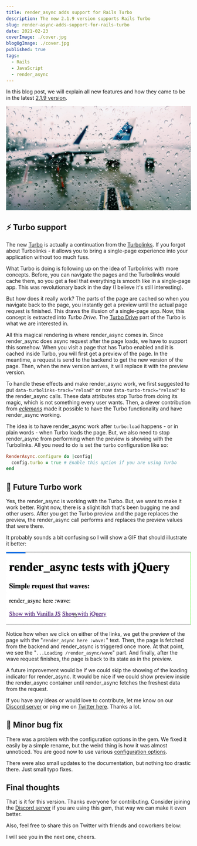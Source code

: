 ```yaml
---
title: render_async adds support for Rails Turbo
description: The new 2.1.9 version supports Rails Turbo
slug: render-async-adds-support-for-rails-turbo
date: 2021-02-23
coverImage: ./cover.jpg
blogOgImage: ./cover.jpg
published: true
tags:
  - Rails
  - JavaScript
  - render_async
---
```


In this blog post, we will explain all new features and how they came to be in the
latest [2.1.9 version](https://github.com/renderedtext/render_async/releases/tag/2.1.9).

![Delay](./cover.jpg)

## ⚡️ Turbo support

The new [Turbo](https://github.com/hotwired/turbo-rails) is actually a
continuation from the
[Turbolinks](https://github.com/turbolinks/turbolinks).
If you forgot about Turbolinks - it allows you to bring a single-page
experience into your application without too much fuss.

What Turbo is doing is following up on the idea of Turbolinks with more
concepts. Before, you can navigate the pages and the Turbolinks would cache
them, so you get a feel that everything is smooth like in a single-page app.
This was revolutionary back in the day (I believe it's still interesting).

But how does it really work? The parts of the page are cached so when you
navigate back to the page, you instantly get a preview until the actual page
request is finished. This draws the illusion of a single-page app. Now, this
concept is extracted into _Turbo Drive_. The
[Turbo Drive](https://turbo.hotwire.dev/handbook/drive)
part of the Turbo is what we are interested in.

All this magical rendering is where render_async comes in. Since render_async
does async request after the page loads, we have to support this somehow. When you
visit a page that has Turbo enabled and it is cached inside Turbo, you will first get
a preview of the page. In the meantime, a request is send to the backend to get the
new version of the page. Then, when the new version arrives, it will replace it
with the preview version.

To handle these effects and make render_async work, we first suggested to put
`data-turbolinks-track="reload"` or now `data-turbo-track="reload"` to the
render_async calls. These data attributes stop Turbo from doing its magic, which
is not something every user wants. Then, a clever contribution from [_eclemens_](https://github.com/eclemens)
made it possible to have the Turbo functionality and have render_async working.

The idea is to have render_async work after `turbo:load` happens - or in plain
words - when Turbo loads the page. But, we also need to stop render_async from
performing when the preview is showing with the Turbolinks. All you need to do
is set the `turbo` configuration like so:

```rb
RenderAsync.configure do |config|
  config.turbo = true # Enable this option if you are using Turbo
end
```

## 🔮 Future Turbo work

Yes, the render_async is working with the Turbo. But, we want to make it work
better. Right now, there is a slight itch that's been bugging me and other
users. After you get the Turbo preview and the page replaces the preview, the
render_async call performs and replaces the preview values that were there.

It probably sounds a bit confusing so I will show a GIF that should illustrate it better:

![render_async Turbo loading issue](./render-async-turbo.gif)

Notice how when we click on either of the links, we get the preview of the page with the "`render_async here :wave:`" text. Then, the page is fetched from the backend and render_async is triggered once more. At that point, we see the "`...Loading /render_async/wave`" part. And finally, after the wave request finishes, the page is back to its state as in the preview.

A future improvement would be if we could skip the showing of the loading indicator for render_async. It would be nice if we could show preview inside the render_async container until render_async fetches the freshest data from the request.

If you have any ideas or would love to contribute, let me know on our [Discord server](https://discord.gg/SPfbeRm) or ping me on [Twitter here](https://twitter.com/nikolalsvk). Thanks a lot.

## 🐛 Minor bug fix

There was a problem with the configuration options in the gem. We fixed it easily
by a simple rename, but the weird thing is how it was almost unnoticed. You are good
now to use various [configuration options](https://github.com/renderedtext/render_async#configuration-options).

There were also small updates to the documentation, but nothing too drastic
there. Just small typo fixes.

## Final thoughts

That is it for this version. Thanks everyone for contributing. Consider
joining the [Discord server](https://discord.gg/SPfbeRm) if you are using this gem,
that way we can make it even better.

Also, feel free to share this on Twitter with friends and coworkers below:

I will see you in the next one, cheers.
